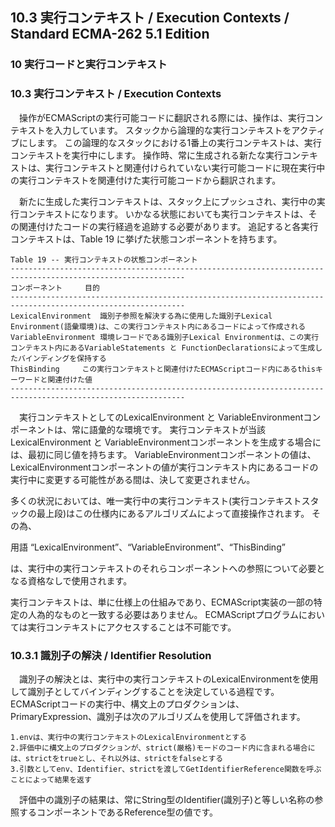 10.3 実行コンテキスト / Execution Contexts / Standard ECMA-262 5.1 Edition
--------------------------------------------------------------------------

### 10 実行コードと実行コンテキスト

### 10.3 実行コンテキスト / Execution Contexts

　操作がECMAScriptの実行可能コードに翻訳される際には、操作は、実行コンテキストを入力しています。 スタックから論理的な実行コンテキストをアクティブにします。 この論理的なスタックにおける1番上の実行コンテキストは、実行コンテキストを実行中にします。 操作時、常に生成される新たな実行コンテキストは、実行コンテキストと関連付けられていない実行可能コードに現在実行中の実行コンテキストを関連付けた実行可能コードから翻訳されます。

　新たに生成した実行コンテキストは、スタック上にプッシュされ、実行中の実行コンテキストになります。 いかなる状態においても実行コンテキストは、その関連付けたコードの実行経過を追跡する必要があります。 追記すると各実行コンテキストは、Table 19 に挙げた状態コンポーネントを持ちます。

    Table 19 -- 実行コンテキストの状態コンポーネント
    -------------------------------------------------------------------------------------------------------------
    コンポーネント     目的
    -------------------------------------------------------------------------------------------------------------
    LexicalEnvironment  識別子参照を解決する為に使用した識別子Lexical Environment(語彙環境)は、この実行コンテキスト内にあるコードによって作成される
    VariableEnvironment 環境レコードである識別子Lexical Environmentは、この実行コンテキスト内にあるVariableStatements と FunctionDeclarationsによって生成したバインディングを保持する
    ThisBinding     この実行コンテキストと関連付けたECMAScriptコード内にあるthisキーワードと関連付けた値
    -------------------------------------------------------------------------------------------------------------

　実行コンテキストとしてのLexicalEnvironment と VariableEnvironmentコンポーネントは、常に語彙的な環境です。 実行コンテキストが当該LexicalEnvironment と VariableEnvironmentコンポーネントを生成する場合には、最初に同じ値を持ちます。 VariableEnvironmentコンポーネントの値は、LexicalEnvironmentコンポーネントの値が実行コンテキスト内にあるコードの実行中に変更する可能性がある間は、決して変更されません。

多くの状況においては、唯一実行中の実行コンテキスト(実行コンテキストスタックの最上段)はこの仕様内にあるアルゴリズムによって直接操作されます。 その為、

用語 “LexicalEnvironment”、“VariableEnvironment”、“ThisBinding”

は、実行中の実行コンテキストのそれらコンポーネントへの参照について必要となる資格なしで使用されます。

実行コンテキストは、単に仕様上の仕組みであり、ECMAScript実装の一部の特定の人為的なものと一致する必要はありません。 ECMAScriptプログラムにおいては実行コンテキストにアクセスすることは不可能です。

### 10.3.1 識別子の解決 / Identifier Resolution

　識別子の解決とは、実行中の実行コンテキストのLexicalEnvironmentを使用して識別子としてバインディングすることを決定している過程です。 ECMAScriptコードの実行中、構文上のプロダクションは、PrimaryExpression、識別子は次のアルゴリズムを使用して評価されます。

    1.envは、実行中の実行コンテキストのLexicalEnvironmentとする
    2.評価中に構文上のプロダクションが、strict(厳格)モードのコード内に含まれる場合には、strictをtrueとし、それ以外は、strictをfalseとする
    3.引数としてenv、Identifier、strictを渡してGetIdentifierReference関数を呼ぶことによって結果を返す

　評価中の識別子の結果は、常にString型のIdentifier(識別子)と等しい名称の参照するコンポーネントであるReference型の値です。

